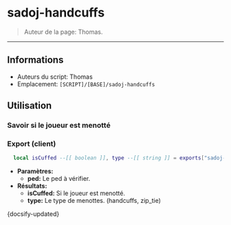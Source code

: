 # sadoj-handcuffs

> Auteur de la page: Thomas.

---

## Informations

* Auteurs du script: Thomas
* Emplacement: `[SCRIPT]/[BASE]/sadoj-handcuffs`


## Utilisation



### Savoir si le joueur est menotté

<!-- tabs:start -->
### **Export (client)**
```lua
  local isCuffed --[[ boolean ]], type --[[ string ]] = exports["sadoj-handcuffs"]:PedIsHandcuffs(ped --[[ ped ]])
```
* **Paramètres:**
  * **ped:** Le ped à vérifier.
* **Résultats:**
  * **isCuffed:** Si le joueur est menotté.
  * **type:** Le type de menottes. (handcuffs, zip_tie)
<!-- tabs:end -->



{docsify-updated}